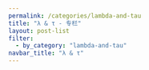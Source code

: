 ```yaml
---
permalink: /categories/lambda-and-tau
title: "λ & τ - 专栏"
layout: post-list
filter:
  - by_category: "lambda-and-tau"
navbar_title: "λ & τ"
---
```


